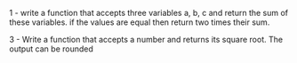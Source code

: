 1 - write a function that accepts three variables a, b, c and return the sum of these variables. if the values are equal then return two times their sum.

3 - Write a function that accepts a number and returns its square root. The output
can be rounded
